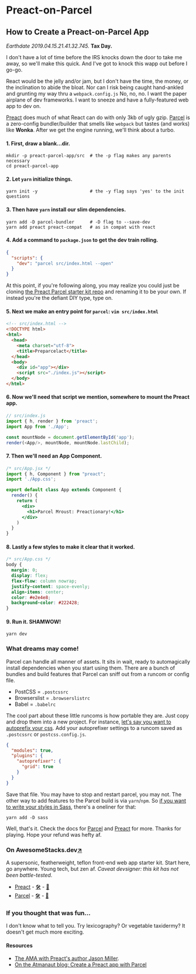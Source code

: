 # Preact-on-Parcel

## How to Create a Preact-on-Parcel App

_Earthdate 2019.04.15.21.41.32.745._
**Tax Day.**

I don't have a lot of time before the IRS knocks down the door to take me away, so we'll make this quick. And I've got to knock this wapp out before I go-go.

React would be the jelly and/or jam, but I don't have the time, the money, or the inclination to abide the bloat. Nor can I risk being caught hand-ankled and grunting my way thru a `webpack.config.js` No, no, no. I want the paper airplane of dev frameworks. I want to sneeze and have a fully-featured web app to dev on.

[Preact](https://preactjs.com) does much of what React can do with only 3kb of ugly gzip. [Parcel](https://parceljs.org) is a zero-config bundler/builder that smells like `webpack` but tastes (and works) like **Wonka**. After we get the engine running, we'll think about a turbo.

#### 1. First, draw a blank...dir.

``` shell
mkdir -p preact-parcel-app/src  # the -p flag makes any parents necessary
cd preact-parcel-app
```

#### 2. Let `yarn` initialize things.

``` shell
yarn init -y                    # the -y flag says 'yes' to the init questions
```

#### 3. Then have `yarn` install our slim dependencies.

``` shell
yarn add -D parcel-bundler      # -D flag to --save-dev
yarn add preact preact-compat   # as in compat with react
```

#### 4. Add a command to `package.json` to get the dev train rolling.

``` json
{
  "scripts": {
    "dev": "parcel src/index.html --open"
  }
}
```

At this point, if you're following along, you may realize you could just be cloning [the Preact Parcel starter kit repo](https://github.com/krry/preact-on-parcel) and renaming it to be your own. If instead you're the defiant DIY type, type on.

#### 5. Next we make an entry point for `parcel`: `vim src/index.html`

``` html
<!-- src/index.html -->
<!DOCTYPE html>
<html>
  <head>
    <meta charset="utf-8">
    <title>Preparcelact</title>
  </head>
  <body>
    <div id="app"></div>
    <script src="./index.js"></script>
  </body>
</html>
```

#### 6. Now we'll need that script we mention, somewhere to mount the Preact app.

``` js
// src/index.js
import { h, render } from 'preact';
import App from './App';

const mountNode = document.getElementById('app');
render(<App/>, mountNode, mountNode.lastChild);
```

#### 7. Then we'll need an App Component.

``` jsx
/* src/App.jsx */
import { h, Component } from "preact";
import './App.css';

export default class App extends Component {
  render() {
    return (
      <div>
        <h1>Parcel Mroust: Preactionary!</h1>
      </div>
    )
  }
}
```

#### 8. Lastly a few styles to make it clear that it worked.

``` css
/* src/App.css */
body {
  margin: 0;
  display: flex;
  flex-flow: column nowrap;
  justify-content: space-evenly;
  align-items: center;
  color: #e2e4e8;
  background-color: #222428;
}
```

#### 9. Run it. SHAMWOW!
``` shell
yarn dev
```


### What dreams may come!

Parcel can handle all manner of assets. It sits in wait, ready to automagically install dependencies when you start using them. There are a bunch of bundles and build features that Parcel can sniff out from a runcom or config file.

* PostCSS = `.postcssrc`
* Browserslist = `.browserslistrc`
* Babel = `.babelrc`

The cool part about these little runcoms is how portable they are. Just copy and drop them into a new project. For instance, [let's say you want to autoprefix your css](https://parceljs.org/css.html). Add your autoprefixer settings to a runcom saved as `.postcssrc` or `postcss.config.js`.

``` json
{
  "modules": true,
  "plugins": {
    "autoprefixer": {
      "grid": true
    }
  }
}
```

Save that file. You may have to stop and restart parcel, you may not. The other way to add features to the Parcel build is via `yarn`/`npm`. So [if you want to write your styles in Sass](https://parceljs.org/scss.html), there's a oneliner for that:

``` shell
yarn add -D sass
```

Well, that's it. Check the docs for [Parcel](https://parceljs.org/getting_started.html) and [Preact](https://preactjs.com/guide/getting-started) for more. Thanks for playing. Hope your refund was hefty af.

### On AwesomeStacks.dev[↗](https://awesomestacks.dev/preact-on-parcel)

A supersonic, featherweight, teflon front-end web app starter kit. Start here, go anywhere. Young tech, but zen af. *Caveat devsigner: this kit has not been battle-tested.*

- [Preact](https://preactjs.com) - [🛠](https://stackshare.io/preact) - [🐙](https://github.com/developit/preact/)
- [Parcel](https://parceljs.org) - [🛠](https://stackshare.io/parcel) - [🐙](https://github.com/parcel-bundler/parcel)

### If you thought that was fun…

I don't know what to tell you. Try lexicography? Or vegetable taxidermy? It
doesn't get much more exciting.

#### Resources
- [The AMA with Preact's author Jason Miller](https://jasonformat.com/preact-ama-on-sideway/).
- [On the Atmanaut blog: Create a Preact app with Parcel](https://atmanaut.us/create-a-preact-app-with-parcel)
